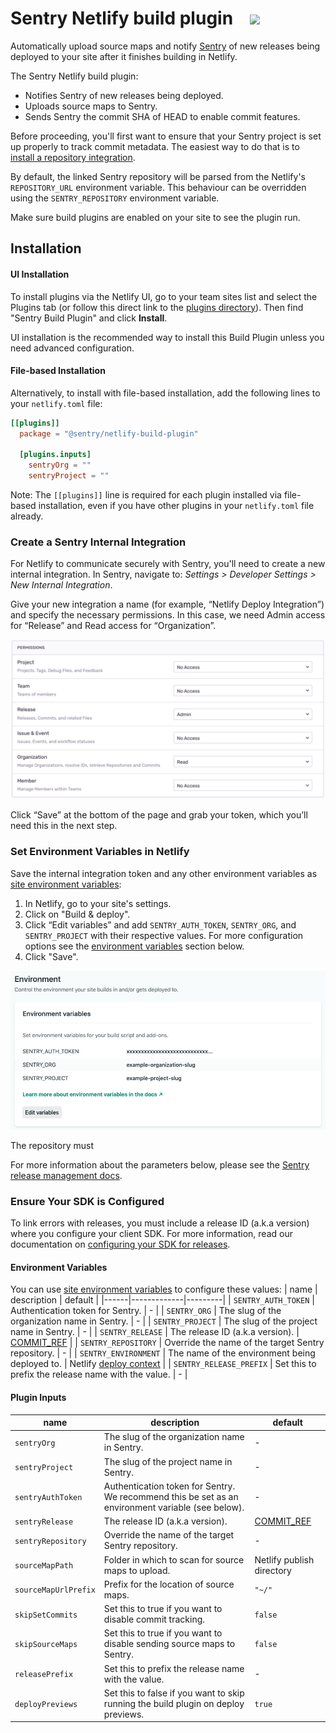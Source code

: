 # Sentry Netlify build plugin &nbsp;&nbsp;&nbsp;<a href="https://app.netlify.com/start/deploy?repository=https://github.com/getsentry/sentry-netlify-build-plugin"><img src="https://www.netlify.com/img/deploy/button.svg"></a>

Automatically upload source maps and notify [Sentry](https://sentry.io/) of new releases being deployed to your site after it finishes building in Netlify.

The Sentry Netlify build plugin:
* Notifies Sentry of new releases being deployed.
* Uploads source maps to Sentry.
* Sends Sentry the commit SHA of HEAD to enable commit features.

Before proceeding, you'll first want to ensure that your Sentry project is set up properly to track commit metadata. The easiest way to do that is to [install a repository integration](https://docs.sentry.io/product/releases/#install-repo-integration).

By default, the linked Sentry repository will be parsed from the Netlify's `REPOSITORY_URL` environment variable. This behaviour can be overridden using the `SENTRY_REPOSITORY` environment variable.

Make sure build plugins are enabled on your site to see the plugin run.

## Installation
#### UI Installation
To install plugins via the Netlify UI, go to your team sites list and select the Plugins tab (or follow this direct link to the [plugins directory](https://app.netlify.com/plugins)). Then find "Sentry Build Plugin" and click **Install**.

UI installation is the recommended way to install this Build Plugin unless you need advanced configuration.

#### File-based Installation
Alternatively, to install with file-based installation, add the following lines to your `netlify.toml` file:

```toml
[[plugins]]
  package = "@sentry/netlify-build-plugin"

  [plugins.inputs]
    sentryOrg = ""
    sentryProject = ""
```

Note: The `[[plugins]]` line is required for each plugin installed via file-based installation, even if you have other plugins in your `netlify.toml` file already.

### Create a Sentry Internal Integration
For Netlify to communicate securely with Sentry, you'll need to create a new internal integration. In Sentry, navigate to: *Settings > Developer Settings > New Internal Integration*.

Give your new integration a name (for example, “Netlify Deploy Integration”) and specify the necessary permissions. In this case, we need Admin access for “Release” and Read access for “Organization”.

![View of internal integration permissions.](images/internal-integration-permissions.png)

Click “Save” at the bottom of the page and grab your token, which you’ll need this in the next step.


### Set Environment Variables in Netlify
Save the internal integration token and any other environment variables as [site environment variables](https://docs.netlify.com/configure-builds/environment-variables/):
1. In Netlify, go to your site's settings.
2. Click on "Build & deploy".
3. Click “Edit variables” and add `SENTRY_AUTH_TOKEN`, `SENTRY_ORG`, and `SENTRY_PROJECT` with their respective values. For more configuration options see the [environment variables](#environment-variables) section below.
4. Click "Save".

![View of internal integration permissions.](images/netlify-environment-variables.png)

The repository must  

For more information about the parameters below, please see the [Sentry release management docs](https://docs.sentry.io/cli/releases/).

### Ensure Your SDK is Configured
To link errors with releases, you must include a release ID (a.k.a version) where you configure your client SDK. For more information, read our documentation on [configuring your SDK for releases](https://docs.sentry.io/workflow/releases/?platform=node#configure-sdk).

#### Environment Variables

You can use [site environment variables](https://docs.netlify.com/configure-builds/environment-variables/) to configure these values:
| name | description | default |
|------|-------------|---------|
| `SENTRY_AUTH_TOKEN` | Authentication token for Sentry. | - |
| `SENTRY_ORG` | The slug of the organization name in Sentry. | - |
| `SENTRY_PROJECT` | The slug of the project name in Sentry. | - |
| `SENTRY_RELEASE` | The release ID (a.k.a version). | [COMMIT_REF](https://docs.netlify.com/configure-builds/environment-variables/#git-metadata) |
| `SENTRY_REPOSITORY` | Override the name of the target Sentry repository. | - |
| `SENTRY_ENVIRONMENT` | The name of the environment being deployed to. | Netlify [deploy context](https://docs.netlify.com/site-deploys/overview/#deploy-contexts) |
| `SENTRY_RELEASE_PREFIX` | Set this to prefix the release name with the value. | - |


#### Plugin Inputs
| name | description | default |
|------|-------------|---------|
| `sentryOrg` | The slug of the organization name in Sentry. | - |
| `sentryProject` | The slug of the project name in Sentry. | - |
| `sentryAuthToken` | Authentication token for Sentry. We recommend this be set as an environment variable (see below). | - |
| `sentryRelease` | The release ID (a.k.a version). | [COMMIT_REF](https://docs.netlify.com/configure-builds/environment-variables/#git-metadata) |
| `sentryRepository` | Override the name of the target Sentry repository. | - |
| `sourceMapPath` | Folder in which to scan for source maps to upload. | Netlify publish directory |
| `sourceMapUrlPrefix` | Prefix for the location of source maps. | `"~/"` |
| `skipSetCommits` | Set this to true if you want to disable commit tracking. | `false` |
| `skipSourceMaps` | Set this to true if you want to disable sending source maps to Sentry. | `false` |
| `releasePrefix` | Set this to prefix the release name with the value. | - |
| `deployPreviews` | Set this to false if you want to skip running the build plugin on deploy previews. | `true` |
